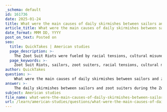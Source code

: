 ```yaml
---
_schema: default
id: 161736
date: 2025-01-24
title: What were the main causes of daily skirmishes between sailors and zoot suiters during the Zoot Suit Riots?
article_title: What were the main causes of daily skirmishes between sailors and zoot suiters during the Zoot Suit Riots?
date_format: MMM DD, YYYY
post_on_text: Posted on
seo:
  title: QuickTakes | American studies
  page_description: >-
    The Zoot Suit Riots were fueled by racial tensions, cultural misunderstandings, and the socio-political context of World War II, leading to skirmishes between sailors and zoot suiters.
  page_keywords: >-
    Zoot Suit Riots, sailors, zoot suiters, racial tensions, cultural misunderstandings, World War II, socio-political context, law enforcement response, youth culture, rebellion
author: QuickTakes
question: >-
    What were the main causes of daily skirmishes between sailors and zoot suiters during the Zoot Suit Riots?
answer: >-
    The daily skirmishes between sailors and zoot suiters during the Zoot Suit Riots were primarily caused by a combination of racial tensions, cultural misunderstandings, and the socio-political context of World War II.\n\n1. **Racial Tensions**: The riots were fueled by deep-seated racism and discrimination against Mexican Americans. White servicemen, feeling a sense of entitlement and superiority, often viewed the zoot suiters as a threat to their social order. The zoot suit itself became a symbol of rebellion against wartime rationing and conformity, which further inflamed tensions.\n\n2. **Cultural Misunderstandings**: The zoot suit was not just a fashion statement; it represented a distinct cultural identity for Mexican American youth. However, many white servicemen misinterpreted this expression of identity as provocative or disrespectful. This misunderstanding led to confrontations, as servicemen sought to assert their dominance over what they perceived as a challenge to their values.\n\n3. **Socio-Political Context**: The backdrop of World War II played a significant role in the riots. The influx of servicemen into urban areas, combined with the economic and social changes of the era, created a volatile environment. The mixing of military personnel and civilians, along with the stresses of war, contributed to the skirmishes. The servicemen often felt a need to "clean up" the streets, which they associated with the presence of zoot suiters.\n\n4. **Law Enforcement Response**: The response of law enforcement during the riots was also a contributing factor. The police often failed to intervene on behalf of the zoot suiters, instead allowing the servicemen to act with impunity. This lack of protection for the victims of the violence further escalated the confrontations.\n\n5. **Youth Culture and Rebellion**: The rise of youth culture in the 1940s, characterized by a desire for independence and self-expression, also played a role. Zoot suiters embodied this rebellion, which was met with hostility from older generations and those in authority, including the military.\n\nIn summary, the daily skirmishes between sailors and zoot suiters were a manifestation of broader societal issues, including racial discrimination, cultural identity, and the stresses of wartime America. These factors combined to create an environment ripe for conflict, ultimately leading to the violent clashes that characterized the Zoot Suit Riots.
subject: American studies
file_name: what-were-the-main-causes-of-daily-skirmishes-between-sailors-and-zoot-suiters-during-the-zoot-suit-riots.md
url: /learn/american-studies/questions/what-were-the-main-causes-of-daily-skirmishes-between-sailors-and-zoot-suiters-during-the-zoot-suit-riots
---
```


&nbsp;